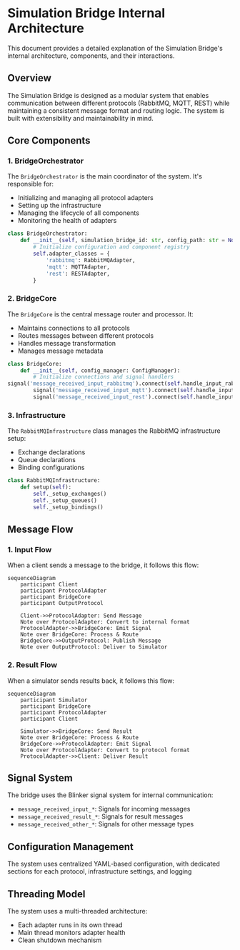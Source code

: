 # Simulation Bridge Internal Architecture

This document provides a detailed explanation of the Simulation Bridge's internal architecture, components, and their interactions.

## Overview

The Simulation Bridge is designed as a modular system that enables communication between different protocols (RabbitMQ, MQTT, REST) while maintaining a consistent message format and routing logic. The system is built with extensibility and maintainability in mind.

## Core Components

### 1. BridgeOrchestrator

The `BridgeOrchestrator` is the main coordinator of the system. It's responsible for:

- Initializing and managing all protocol adapters
- Setting up the infrastructure
- Managing the lifecycle of all components
- Monitoring the health of adapters

```python
class BridgeOrchestrator:
    def __init__(self, simulation_bridge_id: str, config_path: str = None):
        # Initialize configuration and component registry
        self.adapter_classes = {
            'rabbitmq': RabbitMQAdapter,
            'mqtt': MQTTAdapter,
            'rest': RESTAdapter,
        }
```

### 2. BridgeCore

The `BridgeCore` is the central message router and processor. It:

- Maintains connections to all protocols
- Routes messages between different protocols
- Handles message transformation
- Manages message metadata

```python
class BridgeCore:
    def __init__(self, config_manager: ConfigManager):
        # Initialize connections and signal handlers
signal('message_received_input_rabbitmq').connect(self.handle_input_rabbitmq_message)
        signal('message_received_input_mqtt').connect(self.handle_input_mqtt_message)
        signal('message_received_input_rest').connect(self.handle_input_rest_message)
```

### 3. Infrastructure

The `RabbitMQInfrastructure` class manages the RabbitMQ infrastructure setup:

- Exchange declarations
- Queue declarations
- Binding configurations

```python
class RabbitMQInfrastructure:
    def setup(self):
        self._setup_exchanges()
        self._setup_queues()
        self._setup_bindings()
```

## Message Flow

### 1. Input Flow

When a client sends a message to the bridge, it follows this flow:

```mermaid
sequenceDiagram
    participant Client
    participant ProtocolAdapter
    participant BridgeCore
    participant OutputProtocol

    Client->>ProtocolAdapter: Send Message
    Note over ProtocolAdapter: Convert to internal format
    ProtocolAdapter->>BridgeCore: Emit Signal
    Note over BridgeCore: Process & Route
    BridgeCore->>OutputProtocol: Publish Message
    Note over OutputProtocol: Deliver to Simulator
```

### 2. Result Flow

When a simulator sends results back, it follows this flow:

```mermaid
sequenceDiagram
    participant Simulator
    participant BridgeCore
    participant ProtocolAdapter
    participant Client

    Simulator->>BridgeCore: Send Result
    Note over BridgeCore: Process & Route
    BridgeCore->>ProtocolAdapter: Emit Signal
    Note over ProtocolAdapter: Convert to protocol format
    ProtocolAdapter->>Client: Deliver Result
```

## Signal System

The bridge uses the Blinker signal system for internal communication:

- `message_received_input_*`: Signals for incoming messages
- `message_received_result_*`: Signals for result messages
- `message_received_other_*`: Signals for other message types

## Configuration Management

The system uses centralized YAML-based configuration, with dedicated sections for each protocol, infrastructure settings, and logging

## Threading Model

The system uses a multi-threaded architecture:

- Each adapter runs in its own thread
- Main thread monitors adapter health
- Clean shutdown mechanism
